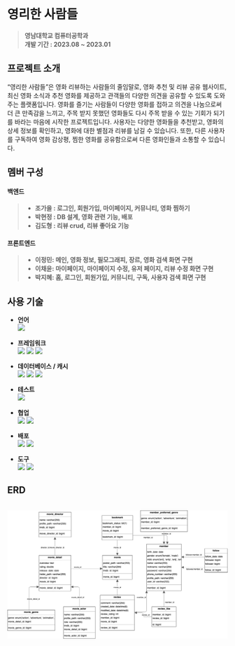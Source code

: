 # 영리한 사람들
> #### 영남대학교 컴퓨터공학과<br>개발 기간 : 2023.08 ~ 2023.01

## 프로젝트 소개
“영리한 사람들”은 영화 리뷰하는 사람들의 줄임말로, 영화 추천 및 리뷰 공유 웹사이트, 최신 영화 소식과 추천 영화를 제공하고 관객들의 다양한 의견을 공유할 수 있도록 도와주는 플랫폼입니다. 영화를 즐기는 사람들이 다양한 영화를 접하고 의견을 나눔으로써 더 큰 만족감을 느끼고, 주목 받지 못했던 영화들도 다시 주목 받을 수 있는 기회가 되기를 바라는 마음에 시작한 프로젝트입니다. 사용자는 다양한 영화들을 추천받고, 영화의 상세 정보를 확인하고, 영화에 대한 별점과 리뷰를 남길 수 있습니다. 또한, 다른 사용자를 구독하여 영화 감상평, 찜한 영화를 공유함으로써 다른 영화인들과 소통할 수 있습니다.

## 멤버 구성
#### 백엔드
> * __조가을 : 로그인, 회원가입, 마이페이지, 커뮤니티, 영화 찜하기__
> * __박현정 : DB 설계, 영화 관련 기능, 배포__
> * __김도형 : 리뷰 crud, 리뷰 좋아요 기능__

#### 프론트엔드
> * __이정민: 메인, 영화 정보, 필모그래피, 장르, 영화 검색 화면 구현__
> * __이채윤: 마이페이지, 마이페이지 수정, 유저 페이지, 리뷰 수정 화면 구현__
> * __박지혜: 홈, 로그인, 회원가입, 커뮤니티, 구독, 사용자 검색 화면 구현__

## 사용 기술
* __언어__<br>
  <img src="https://img.shields.io/badge/Java-3776AB?style=for-the-badge&logoColor=white">
  
* __프레임워크__<br>
  <img src="https://img.shields.io/badge/Spring Boot-6DB33F?style=for-the-badge&logo=Spring Boot&logoColor=white">
  <img src="https://img.shields.io/badge/Spring Security-6DB33F?style=for-the-badge&logo=Spring Security&logoColor=white">
  <img src="https://img.shields.io/badge/Hibernate-59666C?style=for-the-badge&logo=Hibernate&logoColor=white">

* __데이터베이스 / 캐시__<br>
  <img src="https://img.shields.io/badge/H2 Database-4053D6?style=for-the-badge&logoColor=white">
  <img src="https://img.shields.io/badge/MySQL-4479A1?style=for-the-badge&logo=MySQL&logoColor=white">
  <img src="https://img.shields.io/badge/Redis-DC382D?style=for-the-badge&logo=Redis&logoColor=white">

* __테스트__<br>
  <img src="https://img.shields.io/badge/Junit5-25A162?style=for-the-badge&logo=Junit5&logoColor=white">

* __협업__<br>
  <img src="https://img.shields.io/badge/Github-181717?style=for-the-badge&logo=github&logoColor=white">
  <img src="https://img.shields.io/badge/swagger-85EA2D?style=for-the-badge&logo=swagger&logoColor=white">

* __배포__<br>
  <img src="https://img.shields.io/badge/AWS EC2-FF9900?style=for-the-badge&logo=amazonec2&logoColor=white">
  <img src="https://img.shields.io/badge/AWS RDS-527FFF?style=for-the-badge&logo=amazonrds&logoColor=white">

* __도구__<br>
  <img src="https://img.shields.io/badge/intellij idea-000000?style=for-the-badge&logo=intellijidea&logoColor=white">
  <img src="https://img.shields.io/badge/Postman-FF6C37?style=for-the-badge&logo=Postman&logoColor=white">

## ERD
<img width="80px">![alt ERD](/ERD.png)</img>
